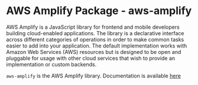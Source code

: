 # AWS Amplify Package - aws-amplify

AWS Amplify is a JavaScript library for frontend and mobile developers building cloud-enabled applications. The library is a declarative interface across different categories of operations in order to make common tasks easier to add into your application. The default implementation works with Amazon Web Services (AWS) resources but is designed to be open and pluggable for usage with other cloud services that wish to provide an implementation or custom backends.

`aws-amplify` is the AWS Amplify library. Documentation is available [here](https://docs.amplify.aws/lib/q/platform/js/)
